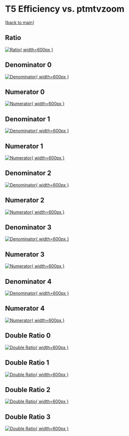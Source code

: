 # T5 Efficiency vs. ptmtvzoom

[[back to main](./)]



## Ratio

[![Ratio](../mtv/var/T5_xtr_11_-1_eff_ptmtvzoom.png){ width=600px }](../mtv/var/T5_xtr_11_-1_eff_ptmtvzoom.pdf)

## Denominator 0

[![Denominator](../mtv/den/T5_xtr_11_-1_eff_ptmtvzoom_den0.png){ width=600px }](../mtv/den/T5_xtr_11_-1_eff_ptmtvzoom_den0.pdf)

## Numerator 0

[![Numerator](../mtv/num/T5_xtr_11_-1_eff_ptmtvzoom_num0.png){ width=600px }](../mtv/num/T5_xtr_11_-1_eff_ptmtvzoom_num0.pdf)

## Denominator 1

[![Denominator](../mtv/den/T5_xtr_11_-1_eff_ptmtvzoom_den1.png){ width=600px }](../mtv/den/T5_xtr_11_-1_eff_ptmtvzoom_den1.pdf)

## Numerator 1

[![Numerator](../mtv/num/T5_xtr_11_-1_eff_ptmtvzoom_num1.png){ width=600px }](../mtv/num/T5_xtr_11_-1_eff_ptmtvzoom_num1.pdf)

## Denominator 2

[![Denominator](../mtv/den/T5_xtr_11_-1_eff_ptmtvzoom_den2.png){ width=600px }](../mtv/den/T5_xtr_11_-1_eff_ptmtvzoom_den2.pdf)

## Numerator 2

[![Numerator](../mtv/num/T5_xtr_11_-1_eff_ptmtvzoom_num2.png){ width=600px }](../mtv/num/T5_xtr_11_-1_eff_ptmtvzoom_num2.pdf)

## Denominator 3

[![Denominator](../mtv/den/T5_xtr_11_-1_eff_ptmtvzoom_den3.png){ width=600px }](../mtv/den/T5_xtr_11_-1_eff_ptmtvzoom_den3.pdf)

## Numerator 3

[![Numerator](../mtv/num/T5_xtr_11_-1_eff_ptmtvzoom_num3.png){ width=600px }](../mtv/num/T5_xtr_11_-1_eff_ptmtvzoom_num3.pdf)

## Denominator 4

[![Denominator](../mtv/den/T5_xtr_11_-1_eff_ptmtvzoom_den4.png){ width=600px }](../mtv/den/T5_xtr_11_-1_eff_ptmtvzoom_den4.pdf)

## Numerator 4

[![Numerator](../mtv/num/T5_xtr_11_-1_eff_ptmtvzoom_num4.png){ width=600px }](../mtv/num/T5_xtr_11_-1_eff_ptmtvzoom_num4.pdf)

## Double Ratio 0

[![Double Ratio](../mtv/ratio/T5_xtr_11_-1_eff_ptmtvzoom_ratio0.png){ width=600px }](../mtv/ratio/T5_xtr_11_-1_eff_ptmtvzoom_ratio0.pdf)

## Double Ratio 1

[![Double Ratio](../mtv/ratio/T5_xtr_11_-1_eff_ptmtvzoom_ratio1.png){ width=600px }](../mtv/ratio/T5_xtr_11_-1_eff_ptmtvzoom_ratio1.pdf)

## Double Ratio 2

[![Double Ratio](../mtv/ratio/T5_xtr_11_-1_eff_ptmtvzoom_ratio2.png){ width=600px }](../mtv/ratio/T5_xtr_11_-1_eff_ptmtvzoom_ratio2.pdf)

## Double Ratio 3

[![Double Ratio](../mtv/ratio/T5_xtr_11_-1_eff_ptmtvzoom_ratio3.png){ width=600px }](../mtv/ratio/T5_xtr_11_-1_eff_ptmtvzoom_ratio3.pdf)

